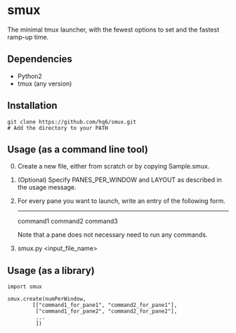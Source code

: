 # smux

The minimal tmux launcher, with the fewest options to set and the fastest
ramp-up time.

## Dependencies

 - Python2
 - tmux (any version)

## Installation

    git clone https://github.com/hq6/smux.git
    # Add the directory to your PATH

## Usage (as a command line tool)
   
   0. Create a new file, either from scratch or by copying Sample.smux.
   1. (Optional) Specify PANES_PER_WINDOW and LAYOUT as described in the usage message.
   2. For every pane you want to launch, write an entry of the following form.

         ---------
         command1
         command2
         command3

      Note that a pane does not necessary need to run any commands.
   3. smux.py <input_file_name>

## Usage (as a library)


    import smux

    smux.create(numPerWindow,
            [["command1_for_pane1", "command2_for_pane1"],
             ["command1_for_pane2", "command2_for_pane2"],
             ...
             ])
